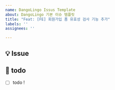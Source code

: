 ```yaml
---
name: DangoLingo Issus Template
about: DangoLingo 기본 이슈 템플릿
title: "Feat: [FE] 회원가입 폼 유효성 검사 기능 추가"
labels: ''
assignees: ''

---
```


## 💡 Issue
<!-- 이슈에 대한 내용을 설명해주세요. -->

## 📝  todo
- [ ] todo !
<!-- 해야 할 일들을 적어주세요. -->
